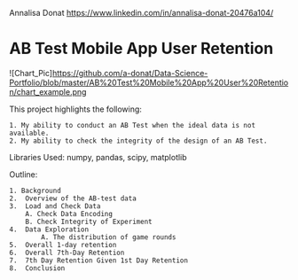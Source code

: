 Annalisa Donat
https://www.linkedin.com/in/annalisa-donat-20476a104/

# AB Test Mobile App User Retention

![Chart_Pic]https://github.com/a-donat/Data-Science-Portfolio/blob/master/AB%20Test%20Mobile%20App%20User%20Retention/chart_example.png

This project highlights the following:

	1. My ability to conduct an AB Test when the ideal data is not available.
	2. My ability to check the integrity of the design of an AB Test.

Libraries Used: numpy, pandas, scipy, matplotlib

Outline: 

	1. Background
	2.  Overview of the AB-test data
	3.  Load and Check Data
		A. Check Data Encoding
		B. Check Integrity of Experiment
	4.  Data Exploration
    		A. The distribution of game rounds
	5.  Overall 1-day retention
	6.  Overall 7th-Day Retention
	7.  7th Day Retention Given 1st Day Retention
	8.  Conclusion
